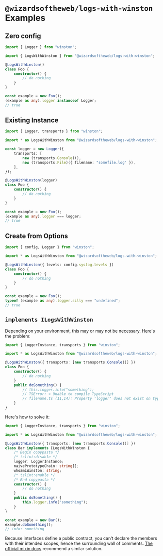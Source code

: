 # `@wizardsoftheweb/logs-with-winston` Examples

## Zero config
```typescript
import { Logger } from "winston";

import { LogsWithWinston } from "@wizardsoftheweb/logs-with-winston";

@LogsWithWinston()
class Foo {
    constructor() {
        // do nothing
    }
}

const example = new Foo();
(example as any).logger instanceof Logger;
// true
```

## Existing Instance
```typescript
import { Logger, transports } from "winston";

import * as LogsWithWinston from "@wizardsoftheweb/logs-with-winston";

const logger = new Logger({
    transports: [
        new (transports.Console)(),
        new (transports.File)({ filename: "somefile.log" }),
    ],
});

@LogsWithWinston(logger)
class Foo {
    constructor() {
        // do nothing
    }
}

const example = new Foo();
(example as any).logger === logger;
// true
```

## Create from Options
```typescript
import { config, Logger } from "winston";

import * as LogsWithWinston from "@wizardsoftheweb/logs-with-winston";

@LogsWithWinston({ levels: config.syslog.levels })
class Foo {
    constructor() {
        // do nothing
    }
}

const example = new Foo();
typeof (example as any).logger.silly === "undefined";
// true
```

## `implements ILogsWithWinston`

Depending on your environment, this may or may not be necessary. Here's the problem:

```typescript
import { LoggerInstance, transports } from "winston";

import * as LogsWithWinston from "@wizardsoftheweb/logs-with-winston";

@LogsWithWinston({ transports: [new transports.Console()] })
class Foo {
    constructor() {
        // do nothing
    }
    public doSomething() {
        // this.logger.info("something");
        // TSError: ⨯ Unable to compile TypeScript
        // filename.ts (11,14): Property 'logger' does not exist on type 'Foo'. (2339)
    }
}
```
Here's how to solve it:
```typescript
import { LoggerInstance, transports } from "winston";

import * as LogsWithWinston from "@wizardsoftheweb/logs-with-winston";

@LogsWithWinston({ transports: [new transports.Console()] })
class Bar implements ILogsWithWinston {
    /* Begin copypasta */
    /* tslint:disable */
    logger: LoggerInstance;
    naivePrototypeChain: string[];
    whoamiWinston: string;
    /* tslint:enable */
    /* End copypasta */
    constructor() {
        // do nothing
    }
    public doSomething() {
        this.logger.info("something");
    }
}

const example = new Bar();
example.doSomething();
// info: something
```
Because interfaces define a public contract, you can't declare the members with their intended scopes, hence the surrounding wall of comments. [The official mixin docs](https://www.typescriptlang.org/docs/handbook/mixins.html) recommend a similar solution.
